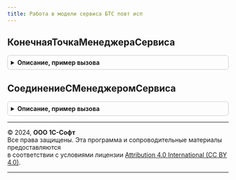 ```yaml
---
title: Работа в модели сервиса БТС повт исп
---
```



## КонечнаяТочкаМенеджераСервиса
<details style="margin: 1em 0; padding: 0.5em; border: 1px solid #ccc; border-radius: 6px;">

<summary style="font-weight: bold; cursor: pointer;">Описание, пример вызова</summary>

```bsl

// Возвращает конечную точку для отправки сообщений в менеджер сервиса.
//
// Возвращаемое значение:
//  ПланОбменаСсылка.ОбменСообщениями - узел соответствующий менеджеру сервиса.
//
Функция КонечнаяТочкаМенеджераСервиса() Экспорт
```

Пример вызова
```bsl
Результат = РаботаВМоделиСервисаБТСПовтИсп.КонечнаяТочкаМенеджераСервиса() 
```
</details>

## СоединениеСМенеджеромСервиса
<details style="margin: 1em 0; padding: 0.5em; border: 1px solid #ccc; border-radius: 6px;">

<summary style="font-weight: bold; cursor: pointer;">Описание, пример вызова</summary>

```bsl

// Возвращает HTTP-соединение с Менеджером сервиса.
// Вызывающий код должен самостоятельно устанавливать привилегированный режим.
//
// Параметры:
//  ДанныеСервера - см. ОбщегоНазначенияКлиентСервер.СтруктураURI
//  Таймаут - Число - см. РаботаВМоделиСервисаБТС.СоединениеСМенеджеромСервиса.Таймаут
//
// Возвращаемое значение:
//  HTTPСоединение - соединение с менеджером сервиса
// (См. РаботаВМоделиСервисаБТС.СоединениеСМенеджеромСервиса)
Функция СоединениеСМенеджеромСервиса(ДанныеСервера, Таймаут = 60) Экспорт
```

Пример вызова
```bsl
Результат = РаботаВМоделиСервисаБТСПовтИсп.СоединениеСМенеджеромСервиса(ДанныеСервера, Таймаут);
```
</details>

---

© 2024, **ООО 1С-Софт**  
Все права защищены. Эта программа и сопроводительные материалы предоставляются  
в соответствии с условиями лицензии [Attribution 4.0 International (CC BY 4.0)](https://creativecommons.org/licenses/by/4.0/legalcode).

---
